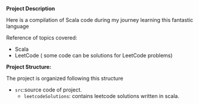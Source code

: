 **Project Description**

Here is a compilation of Scala code during my journey learning this fantastic language

Reference of topics covered:

- Scala
- LeetCode ( some code can be solutions for LeetCode problems)

**Project Structure:**

The project is organized following this structure

- `src`:source code of project.
    - `leetcodeSolutions`: contains leetcode solutions written in scala.